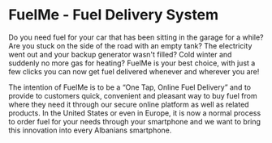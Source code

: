 # FuelMe - Fuel Delivery System

Do you need fuel for your car that has been sitting in the garage for a while? Are you stuck on the side of the road with an empty tank? The electricity went out and your backup generator wasn't filled? Cold winter and suddenly no more gas for heating? FuelMe is your best choice, with just a few clicks you can now get fuel delivered whenever and wherever you are!

The intention of FuelMe is to be a “One Tap, Online Fuel Delivery” and to provide to customers quick, convenient and pleasant way to buy fuel from where they need it through our secure online platform as well as related products.  In the United States or even in Europe, it is now a normal process to order fuel for your needs through your smartphone and we want to bring this innovation into every Albanians smartphone.

